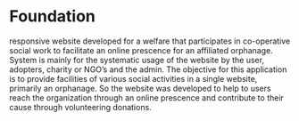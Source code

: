 # Foundation

responsive website developed for a welfare that participates in co-operative social work to facilitate an online prescence for an affiliated orphanage. System is mainly for the systematic usage of the website by the user, adopters, charity or NGO’s and the admin. The objective for this application is to provide facilities of various social activities in a single website, primarily an orphanage. So the website was developed to help to users reach the organization through an online prescence and contribute to their cause through volunteering donations.
